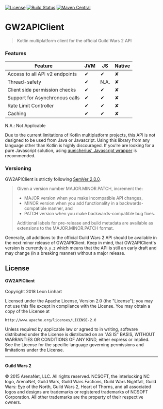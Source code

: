 [![License](https://img.shields.io/badge/license-Apache%202.0-yellowgreen.svg?style=flat-square)](https://github.com/TheMrMilchmann/GW2APIClient/blob/master/LICENSE)
[![Build Status](https://img.shields.io/travis/TheMrMilchmann/GW2APIClient.svg?style=flat-square)](https://travis-ci.org/TheMrMilchmann/GW2APIClient)
[![Maven Central](https://img.shields.io/maven-central/v/com.github.themrmilchmann.gw2api/gw2api.svg?style=flat-square&label=maven%20central)](https://maven-badges.herokuapp.com/maven-central/com.github.themrmilchmann.gw2api/gw2api)

# GW2APIClient

> Kotlin multiplatform client for the official Guild Wars 2 API


### Features

| Feature                                        |   JVM   |   JS    | Native  |
|------------------------------------------------|---------|---------|---------|
| Access to all API v2 endpoints                 |    ✔    |    ✔    |    ✘    |
| Thread-safety                                  |    ✔    |   N.A.  |    ✘    |
| Client side permission checks                  |    ✔    |    ✔    |    ✘    |
| Support for Asynchronous calls                 |    ✔    |    ✔    |    ✘    |
| Rate Limit Controller                          |    ✔    |    ✔    |    ✘    |
| Caching                                        |    ✔    |    ✔    |    ✘    |

N.A.: Not Applicable

Due to the current limitations of Kotlin multiplatform projects, this API is not designed to be used from Java or
Javascript. Using this library from any language other than Kotlin is highly discouraged. If you're are looking for a
pure Javascript solution, using [queicherius' Javascript wrapper](https://github.com/queicherius/gw2api-client) is
recommended.


### Versioning

GW2APIClient is strictly following [SemVer 2.0.0](https://semver.org/spec/v2.0.0.html).

> Given a version number MAJOR.MINOR.PATCH, increment the:
>  
> - MAJOR version when you make incompatible API changes,
> - MINOR version when you add functionality in a backwards-compatible manner, and
> - PATCH version when you make backwards-compatible bug fixes.
>  
>
>  Additional labels for pre-release and build metadata are available as extensions to the MAJOR.MINOR.PATCH format.

Generally, all additions to the official Guild Wars 2 API should be available in the next minor release of GW2APIClient.
Keep in mind, that GW2APIClient's version is currently `0.y.z` which means that the API is still an early draft and may
change (in a breaking manner) without a major release.


## License

#### GW2APIClient

Copyright 2018 Leon Linhart

Licensed under the Apache License, Version 2.0 (the "License");
you may not use this file except in compliance with the License.
You may obtain a copy of the License at

    http://www.apache.org/licenses/LICENSE-2.0

Unless required by applicable law or agreed to in writing, software
distributed under the License is distributed on an "AS IS" BASIS,
WITHOUT WARRANTIES OR CONDITIONS OF ANY KIND, either express or implied.
See the License for the specific language governing permissions and
limitations under the License.

------------------------------------------------------------------------------------------------------------------------

#### Guild Wars 2

© 2015 ArenaNet, LLC. All rights reserved. NCSOFT, the interlocking NC logo, ArenaNet, Guild Wars, Guild Wars Factions,
Guild Wars Nightfall, Guild Wars: Eye of the North, Guild Wars 2, Heart of Thorns, and all associated logos and designs
are trademarks or registered trademarks of NCSOFT Corporation. All other trademarks are the property of their respective
owners.